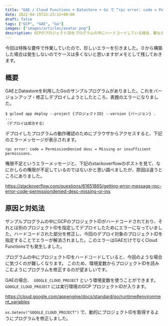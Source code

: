 ```yaml
---
title: "GAE / Cloud Functions + Datastore + Go で “rpc error: code = PermissionDenied desc = Missing or insufficient permissions.” エラー"
date: 2022-04-15T22:23:12+09:00
draft: false
tags: ["GCP", "GAE", "Go"]
images: ["images/articles/avatar.png"]
description: GCPのプロジェクトIDをプログラムの中にハードコードしている場合、異なるプロジェクトIDをデプロイ対象に指定すると、デプロイ後にエラーになります。エラーの内容を見るとDatastoreの権限が不足しているように見えますが、実際はプロジェクトIDが間違っているだけの場合があります。
---
```

今回は特殊な要件で作業していたので、珍しいエラーを引きました。０から構築した場合は発生しないのでケースは多くないと思いますがメモとして残しておきます。


## 概要

GAEとDatastoreを利用したGoのサンプルプログラムがありました。これをバージョンアップ・修正しデプロイしようとしたところ、表題のエラーになりました。

```
$ gcloud app deploy --project {プロジェクトID} --version {バージョン} .
...
（デプロイは成功する）
```

デプロイしたプログラムの動作確認のためにブラウザからアクセスすると、下記のエラーメッセージが表示されます。

`rpc error: code = PermissionDenied desc = Missing or insufficient permissions.`

権限不足というエラーメッセージと、下記のstackoverflowのポストを見て、なにかしらの権限が不足しているのではないかと思い調べましたが、原因は違うところにありました。

https://stackoverflow.com/questions/61651865/getting-error-message-rpc-error-code-permissiondenied-desc-missing-or-ins


## 原因と対処法

サンプルプログラムの中にGCPのプロジェクトIDがハードコードされており、それとは別のプロジェクトIDを指定してデプロイしたためにエラーになっていました。ハードコードされた部分を修正し、今回のデプロイ対象のプロジェクトIDを指定することでエラーが解消されました。このエラーはGAEだけでなくCloud Functionsでも発生しました。

プログラムの中にプロジェクトIDをハードコードしていると、今回のような場合に気づくのが難しくなります。
このため、環境変数からプロジェクトIDを読みこむようにプログラムを修正するのが望ましいです。

GAEの場合、　`GOOGLE_CLOUD_PROJECT` という環境変数を使うことができます。`GOOGLE_CLOUD_PROJECT` には実行環境のGCP プロジェクトIDが入ります。

https://cloud.google.com/appengine/docs/standard/go/runtime#environment_variables

 `os.Getenv("GOOGLE_CLOUD_PROJECT")` で、動的にプロジェクトIDを取得するようにプログラムを修正しました。
